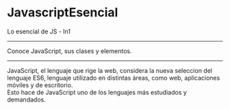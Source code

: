 # JavascriptEsencial
Lo esencial de JS - ln1

<hr>
Conoce JavaScript, sus clases y elementos.
<hr>
JavaScript, el lenguaje que rige la web, considera la nueva seleccion del lenguaje ES6, lenguaje utilizado en distintas áreas, como web, aplicaciones móviles y de escritorio.<br>
Esto hace de JavaScript uno de los lenguajes más estudiados y demandados.
